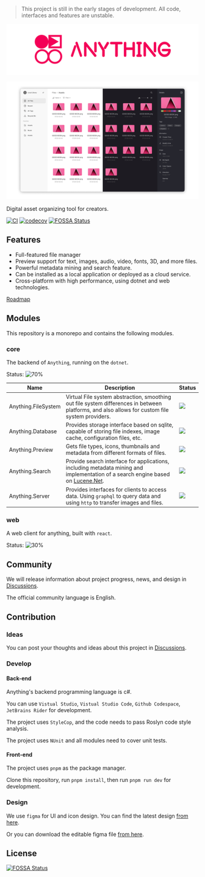 > This project is still in the early stages of development. All code, interfaces and features are unstable.

<p align="center">
<img src="./banner.png" width="800px"/>
</p>

![](./screenshot.png)

Digital asset organizing tool for creators.

[![CI](https://github.com/EYHN/Anything/actions/workflows/CI.yml/badge.svg)](https://github.com/EYHN/Anything/actions/workflows/CI.yml)
[![codecov](https://codecov.io/gh/EYHN/Anything/branch/develop/graph/badge.svg?token=J9T65C0F2N)](https://codecov.io/gh/EYHN/Anything)
[![FOSSA Status](https://app.fossa.com/api/projects/git%2Bgithub.com%2FEYHN%2FAnything.svg?type=shield)](https://app.fossa.com/projects/git%2Bgithub.com%2FEYHN%2FAnything?ref=badge_shield)

## Features

- Full-featured file manager
- Preview support for text, images, audio, video, fonts, 3D, and more files.
- Powerful metadata mining and search feature.
- Can be installed as a local application or deployed as a cloud service.
- Cross-platform with high performance, using dotnet and web technologies.

[Roadmap](https://github.com/EYHN/Anything/wiki/Roadmap)

## Modules

This repository is a monorepo and contains the following modules.

### core

The backend of `Anything`, running on the `dotnet`.

Status: ![70%](https://img.shields.io/badge/developing-70%25-269539?style=flat-square)

| Name                | Description                                                                                                                                                      | Status                                                            |
| ------------------- | ---------------------------------------------------------------------------------------------------------------------------------------------------------------- | ----------------------------------------------------------------- |
| Anything.FileSystem | Virtual File system abstraction, smoothing out file system differences in between platforms, and also allows for custom file system providers.                   | ![](https://img.shields.io/badge/-90%25-43853d?style=flat-square) |
| Anything.Database   | Provides storage interface based on sqlite, capable of storing file indexes, image cache, configuration files, etc.                                              | ![](https://img.shields.io/badge/-70%25-269539?style=flat-square) |
| Anything.Preview    | Gets file types, icons, thumbnails and metadata from different formats of files.                                                                                 | ![](https://img.shields.io/badge/-30%25-FF7139?style=flat-square) |
| Anything.Search     | Provide search interface for applications, including metadata mining and implementation of a search engine based on [Lucene.Net](https://lucenenet.apache.org/). | ![](https://img.shields.io/badge/-30%25-FF7139?style=flat-square) |
| Anything.Server     | Provides interfaces for clients to access data. Using `graphql` to query data and using `http` to transfer images and files.                                     | ![](https://img.shields.io/badge/-30%25-FF7139?style=flat-square) |

### web

A web client for anything, built with `react`.

Status: ![30%](https://img.shields.io/badge/developing-30%25-FF7139?style=flat-square)

## Community

We will release information about project progress, news, and design in [Discussions](https://github.com/EYHN/Anything/discussions).

The official community language is English.

## Contribution

### Ideas

You can post your thoughts and ideas about this project in [Discussions](https://github.com/EYHN/Anything/discussions).

### Develop

#### Back-end

Anything's backend programming language is c#.

You can use `Vistual Studio`, `Vistual Studio Code`, `Github Codespace`, `JetBrains Rider` for development.

The project uses `StyleCop`, and the code needs to pass Roslyn code style analysis.

The project uses `NUnit` and all modules need to cover unit tests.

#### Front-end

The project uses `pnpm` as the package manager.

Clone this repository, run `pnpm install`, then run `pnpm run dev` for development.

### Design

We use `figma` for UI and icon design. You can find the latest design [from here](https://www.figma.com/file/j6B64U4ebq0nJsp6RDXfN2/Anything).

Or you can download the editable figma file [from here](./dls/Anything.fig).


## License
[![FOSSA Status](https://app.fossa.com/api/projects/git%2Bgithub.com%2FEYHN%2FAnything.svg?type=large)](https://app.fossa.com/projects/git%2Bgithub.com%2FEYHN%2FAnything?ref=badge_large)